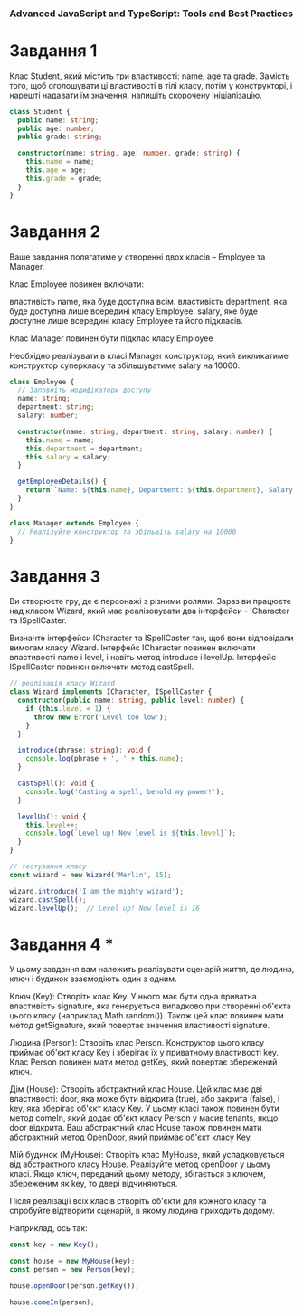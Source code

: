 ### Advanced JavaScript and TypeScript: Tools and Best Practices
# Завдання 1
Клас Student, який містить три властивості: name, age та grade. Замість того, щоб оголошувати ці властивості в тілі класу, потім у конструкторі, і нарешті надавати їм значення, напишіть скорочену ініціалізацію.
```ts
class Student {
  public name: string;
  public age: number;
  public grade: string;

  constructor(name: string, age: number, grade: string) {
    this.name = name;
    this.age = age;
    this.grade = grade;
  }
}
```
# Завдання 2
Ваше завдання полягатиме у створенні двох класів – Employee та Manager.

Клас Employee повинен включати:

властивість name, яка буде доступна всім.
властивість department, яка буде доступна лише всередині класу Employee.
salary, яке буде доступне лише всередині класу Employee та його підкласів.


Клас Manager повинен бути підклас класу Employee

Необхідно реалізувати в класі Manager конструктор, який викликатиме конструктор суперкласу та збільшуватиме salary на 10000.
```ts
class Employee {
  // Заповніть модифікатори доступу
  name: string;
  department: string;
  salary: number;

  constructor(name: string, department: string, salary: number) {
    this.name = name;
    this.department = department;
    this.salary = salary;
  }

  getEmployeeDetails() {
    return `Name: ${this.name}, Department: ${this.department}, Salary: ${this.salary}`;
  }
}

class Manager extends Employee {
  // Реалізуйте конструктор та збільшіть salary на 10000
}
```
# Завдання 3
Ви створюєте гру, де є персонажі з різними ролями. Зараз ви працюєте над класом Wizard, який має реалізовувати два інтерфейси - ICharacter та ISpellCaster.

Визначте інтерфейси ICharacter та ISpellCaster так, щоб вони відповідали вимогам класу Wizard. Інтерфейс ICharacter повинен включати властивості name і level, і навіть метод introduce і levelUp. Інтерфейс ISpellCaster повинен включати метод castSpell.
```ts
// реалізація класу Wizard
class Wizard implements ICharacter, ISpellCaster {
  constructor(public name: string, public level: number) {
    if (this.level < 1) {
      throw new Error('Level too low');
    }
  }

  introduce(phrase: string): void {
    console.log(phrase + ', ' + this.name);
  }

  castSpell(): void {
    console.log('Casting a spell, behold my power!');
  }

  levelUp(): void {
    this.level++;
    console.log(`Level up! New level is ${this.level}`);
  }
}

// тестування класу
const wizard = new Wizard('Merlin', 15);

wizard.introduce('I am the mighty wizard');
wizard.castSpell();
wizard.levelUp();  // Level up! New level is 16
```
# Завдання 4 *
У цьому завдання вам належить реалізувати сценарій життя, де людина, ключ і будинок взаємодіють один з одним.

Ключ (Key): Створіть клас Key. У нього має бути одна приватна властивість signature, яка генерується випадково при створенні об'єкта цього класу (наприклад Math.random()). Також цей клас повинен мати метод getSignature, який повертає значення властивості signature.

Людина (Person): Створіть клас Person. Конструктор цього класу приймає об'єкт класу Key і зберігає їх у приватному властивості key. Клас Person повинен мати метод getKey, який повертає збережений ключ.

Дім (House): Створіть абстрактний клас House. Цей клас має дві властивості: door, яка може бути відкрита (true), або закрита (false), і key, яка зберігає об'єкт класу Key. У цьому класі також повинен бути метод comeIn, який додає об'єкт класу Person у масив tenants, якщо door відкрита. Ваш абстрактний клас House також повинен мати абстрактний метод OpenDoor, який приймає об'єкт класу Key.

Мій будинок (MyHouse): Створіть клас MyHouse, який успадковується від абстрактного класу House. Реалізуйте метод openDoor у цьому класі. Якщо ключ, переданий цьому методу, збігається з ключем, збереженим як key, то двері відчиняються.

Після реалізації всіх класів створіть об'єкти для кожного класу та спробуйте відтворити сценарій, в якому людина приходить додому.

Наприклад, ось так:

```ts
const key = new Key();

const house = new MyHouse(key);
const person = new Person(key);

house.openDoor(person.getKey());

house.comeIn(person);
```